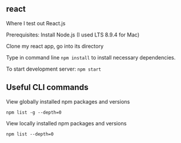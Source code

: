 ## react
Where I test out React.js

Prerequisites:
Install Node.js (I used LTS 8.9.4 for Mac) <br />


Clone my react app, go into its directory <br />

Type in command line `npm install` to install necessary dependencies.

To start development server: `npm start`

## Useful CLI commands

View globally installed npm packages and versions

```npm list -g --depth=0```

View locally installed npm packages and versions

```npm list --depth=0```

